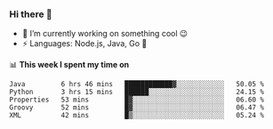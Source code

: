 ### Hi there 👋

<!--
**nodejh/nodejh** is a ✨ _special_ ✨ repository because its `README.md` (this file) appears on your GitHub profile.

Here are some ideas to get you started:

- 🔭 I’m currently working on ...
- 🌱 I’m currently learning ...
- 👯 I’m looking to collaborate on ...
- 🤔 I’m looking for help with ...
- 💬 Ask me about ...
- 📫 How to reach me: ...
- 😄 Pronouns: ...
- ⚡ Fun fact: ...
-->

- 🔭 I’m currently working on something cool :wink:
- ⚡ Languages: Node.js, Java, Go :thought_balloon:

📊 **This week I spent my time on**

<!--START_SECTION:waka-->
```text
Java         6 hrs 46 mins   ████████████▓░░░░░░░░░░░░   50.05 % 
Python       3 hrs 15 mins   ██████░░░░░░░░░░░░░░░░░░░   24.15 % 
Properties   53 mins         █▓░░░░░░░░░░░░░░░░░░░░░░░   06.60 % 
Groovy       52 mins         █▓░░░░░░░░░░░░░░░░░░░░░░░   06.47 % 
XML          42 mins         █▒░░░░░░░░░░░░░░░░░░░░░░░   05.24 % 
```
<!--END_SECTION:waka-->


<!--
:traffic_light: **Visitors**

![visitors](https://visitor-badge.glitch.me/badge?page_id=nodejh.nodejh)
-->
